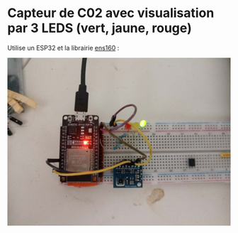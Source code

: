 # Capteur de C02 avec visualisation par 3 LEDS (vert, jaune, rouge)

Utilise un ESP32 et la librairie [ens160](https://github.com/adafruit/ENS160_driver) :


![Capteur C02](images/Imagepipe_227.jpg)

